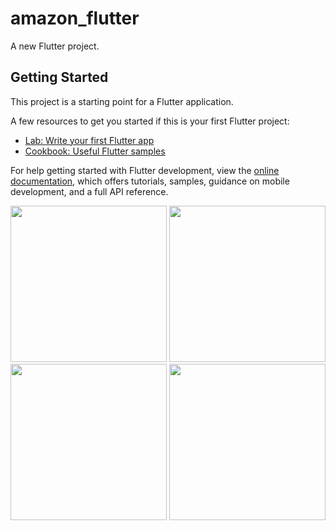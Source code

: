 # amazon_flutter

A new Flutter project.

## Getting Started

This project is a starting point for a Flutter application.

A few resources to get you started if this is your first Flutter project:

- [Lab: Write your first Flutter app](https://docs.flutter.dev/get-started/codelab)
- [Cookbook: Useful Flutter samples](https://docs.flutter.dev/cookbook)

For help getting started with Flutter development, view the
[online documentation](https://docs.flutter.dev/), which offers tutorials,
samples, guidance on mobile development, and a full API reference.

<img src="https://user-images.githubusercontent.com/115910370/229414050-163ede7f-0ce2-4501-939c-233f1691d621.png" width="250px">
<img src="https://user-images.githubusercontent.com/115910370/229414566-b64be247-9b28-427f-933c-ec20f29747e1.png" width="250px">
<img src="https://user-images.githubusercontent.com/115910370/229414232-c6ead6e3-8240-4f29-85e1-bd111e78e1da.png" width="250px">
<img src="https://user-images.githubusercontent.com/115910370/229414396-d01590d3-c521-491e-8447-884601229267.png" width="250px">
